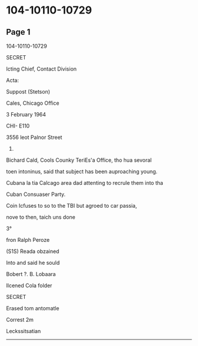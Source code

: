 # 104-10110-10729

## Page 1

104-10110-10729

SECRET

Icting Chief, Contact Division

Acta:

Suppost (Stetson)

Cales, Chicago Office

3 February 1964

CHI- E110

3556 leot Palnor Street

1.

Bichard Cald, Cools Counky TeriEs'a Office, tho hua sevoral

toen intoninus, said that subject has been auproaching young.

Cubana la tia Calcago area dad attenting to recrule them into tha

Cuban Consuaser Party.

Coin Icfuses to so to the TBI but agroed to car passia,

nove to then, taich uns done

3°

fron Ralph Peroze

(S1S) Reada obzained

Into and said he sould

Bobert ?. B. Lobaara

Ilcened Cola folder

SECRET

Erased tom antomatle

Correst 2m

Leckssitsatian

---

